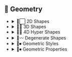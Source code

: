 ## 💠 Geometry

- <details><summary>💠⬜ 2D Shapes</summary>

    | Keyword        | Example      |
    | ------------- |:-------------:|
	|Point| <img src="https://github.com/willwulfken/MidJourney-Styles-and-Keywords/blob/main/MidJourney%20Styles%20(sphere)/Geometry/sphere_Point.png?raw=true" width="256" /> |
	|Dot| <img src="https://github.com/willwulfken/MidJourney-Styles-and-Keywords/blob/main/MidJourney%20Styles%20(sphere)/Geometry/sphere_Dot.png?raw=true" width="256" /> |
	|Line| <img src="https://github.com/willwulfken/MidJourney-Styles-and-Keywords/blob/main/MidJourney%20Styles%20(sphere)/Geometry/sphere_Line.png?raw=true" width="256" /> |
	|Curve| <img src="https://github.com/willwulfken/MidJourney-Styles-and-Keywords/blob/main/MidJourney%20Styles%20(sphere)/Geometry/sphere_Curve.png?raw=true" width="256" /> |
	|Bezier Curve| <img src="https://github.com/willwulfken/MidJourney-Styles-and-Keywords/blob/main/MidJourney%20Styles%20(sphere)/Geometry/sphere_BezierCurve.png?raw=true" width="256" /> |
	|Triangle| <img src="https://github.com/willwulfken/MidJourney-Styles-and-Keywords/blob/main/MidJourney%20Styles%20(sphere)/Geometry/sphere_Triangle.png?raw=true" width="256" /> |
	|Square| <img src="https://github.com/willwulfken/MidJourney-Styles-and-Keywords/blob/main/MidJourney%20Styles%20(sphere)/Geometry/sphere_Square.png?raw=true" width="256" /> |
	|Pentagon| <img src="https://github.com/willwulfken/MidJourney-Styles-and-Keywords/blob/main/MidJourney%20Styles%20(sphere)/Geometry/sphere_Pentagon.png?raw=true" width="256" /> |
	|Hexagon| <img src="https://github.com/willwulfken/MidJourney-Styles-and-Keywords/blob/main/MidJourney%20Styles%20(sphere)/Geometry/sphere_Hexagon.png?raw=true" width="256" /> |
	|Hexagonal| <img src="https://github.com/willwulfken/MidJourney-Styles-and-Keywords/blob/main/MidJourney%20Styles%20(sphere)/Geometry/sphere_Hexagonal.png?raw=true" width="256" /> |
	|Heptagon| <img src="https://github.com/willwulfken/MidJourney-Styles-and-Keywords/blob/main/MidJourney%20Styles%20(sphere)/Geometry/sphere_Heptagon.png?raw=true" width="256" /> |
	|Octagon| <img src="https://github.com/willwulfken/MidJourney-Styles-and-Keywords/blob/main/MidJourney%20Styles%20(sphere)/Geometry/sphere_Octagon.png?raw=true" width="256" /> |
	|Nonagon| <img src="https://github.com/willwulfken/MidJourney-Styles-and-Keywords/blob/main/MidJourney%20Styles%20(sphere)/Geometry/sphere_Nonagon.png?raw=true" width="256" /> |
	|Decagon| <img src="https://github.com/willwulfken/MidJourney-Styles-and-Keywords/blob/main/MidJourney%20Styles%20(sphere)/Geometry/sphere_Decagon.png?raw=true" width="256" /> |
	|Rectangle| <img src="https://github.com/willwulfken/MidJourney-Styles-and-Keywords/blob/main/MidJourney%20Styles%20(sphere)/Geometry/sphere_Rectangle.png?raw=true" width="256" /> |
	|Rectangular| <img src="https://github.com/willwulfken/MidJourney-Styles-and-Keywords/blob/main/MidJourney%20Styles%20(sphere)/Geometry/sphere_Rectangular.png?raw=true" width="256" /> |
	|Parallelogram| <img src="https://github.com/willwulfken/MidJourney-Styles-and-Keywords/blob/main/MidJourney%20Styles%20(sphere)/Geometry/sphere_Parallelogram.png?raw=true" width="256" /> |
	|Rhombus| <img src="https://github.com/willwulfken/MidJourney-Styles-and-Keywords/blob/main/MidJourney%20Styles%20(sphere)/Geometry/sphere_Rhombus.png?raw=true" width="256" /> |
	|Star| <img src="https://github.com/willwulfken/MidJourney-Styles-and-Keywords/blob/main/MidJourney%20Styles%20(sphere)/Geometry/sphere_Star.png?raw=true" width="256" /> |
	|Heart| <img src="https://github.com/willwulfken/MidJourney-Styles-and-Keywords/blob/main/MidJourney%20Styles%20(sphere)/Geometry/sphere_Heart.png?raw=true" width="256" /> |
	|Spirangle| <img src="https://github.com/willwulfken/MidJourney-Styles-and-Keywords/blob/main/MidJourney%20Styles%20(sphere)/Geometry/sphere_Spirangle.png?raw=true" width="256" /> |

    </details>


- <details><summary>💠🧊 3D Shapes</summary>

    | Keyword        | Example      |
    | ------------- |:-------------:|
	|Cube| <img src="https://github.com/willwulfken/MidJourney-Styles-and-Keywords/blob/main/MidJourney%20Styles%20(sphere)/Geometry/sphere_Cube.png?raw=true" width="256" /> |
	|Cuboid| <img src="https://github.com/willwulfken/MidJourney-Styles-and-Keywords/blob/main/MidJourney%20Styles%20(sphere)/Geometry/sphere_Cuboid.png?raw=true" width="256" /> |
	|Sphere| <img src="https://github.com/willwulfken/MidJourney-Styles-and-Keywords/blob/main/MidJourney%20Styles%20(sphere)/Geometry/sphere_Sphere.png?raw=true" width="256" /> |
	|Cone| <img src="https://github.com/willwulfken/MidJourney-Styles-and-Keywords/blob/main/MidJourney%20Styles%20(sphere)/Geometry/sphere_Cone.png?raw=true" width="256" /> |
	|Cylinder| <img src="https://github.com/willwulfken/MidJourney-Styles-and-Keywords/blob/main/MidJourney%20Styles%20(sphere)/Geometry/sphere_Cylinder.png?raw=true" width="256" /> |
	|Pyramid| <img src="https://github.com/willwulfken/MidJourney-Styles-and-Keywords/blob/main/MidJourney%20Styles%20(sphere)/Geometry/sphere_Pyramid.png?raw=true" width="256" /> |
	|Torus| <img src="https://github.com/willwulfken/MidJourney-Styles-and-Keywords/blob/main/MidJourney%20Styles%20(sphere)/Geometry/sphere_Torus.png?raw=true" width="256" /> |
	|Rectangular Prism| <img src="https://github.com/willwulfken/MidJourney-Styles-and-Keywords/blob/main/MidJourney%20Styles%20(sphere)/Geometry/sphere_RectangularPrism.png?raw=true" width="256" /> |
	|Star Prism| <img src="https://github.com/willwulfken/MidJourney-Styles-and-Keywords/blob/main/MidJourney%20Styles%20(sphere)/Geometry/sphere_StarPrism.png?raw=true" width="256" /> |
	|Wedge| <img src="https://github.com/willwulfken/MidJourney-Styles-and-Keywords/blob/main/MidJourney%20Styles%20(sphere)/Geometry/sphere_Wedge.png?raw=true" width="256" /> |
	|Zonohedron| <img src="https://github.com/willwulfken/MidJourney-Styles-and-Keywords/blob/main/MidJourney%20Styles%20(sphere)/Geometry/sphere_Zonohedron.png?raw=true" width="256" /> |
	|Tetrahedron| <img src="https://github.com/willwulfken/MidJourney-Styles-and-Keywords/blob/main/MidJourney%20Styles%20(sphere)/Geometry/sphere_Tetrahedron.png?raw=true" width="256" /> |
	|Octahedron| <img src="https://github.com/willwulfken/MidJourney-Styles-and-Keywords/blob/main/MidJourney%20Styles%20(sphere)/Geometry/sphere_Octahedron.png?raw=true" width="256" /> |
	|Dodecahedron| <img src="https://github.com/willwulfken/MidJourney-Styles-and-Keywords/blob/main/MidJourney%20Styles%20(sphere)/Geometry/sphere_Dodecahedron.png?raw=true" width="256" /> |
	|Icosahedron| <img src="https://github.com/willwulfken/MidJourney-Styles-and-Keywords/blob/main/MidJourney%20Styles%20(sphere)/Geometry/sphere_Icosahedron.png?raw=true" width="256" /> |
	|Kepler–Poinsot Polyhedra|
	|Cuboctahedron| <img src="https://github.com/willwulfken/MidJourney-Styles-and-Keywords/blob/main/MidJourney%20Styles%20(sphere)/Geometry/sphere_Cuboctahedron.png?raw=true" width="256" /> |
	|Rhombicuboctahedron| <img src="https://github.com/willwulfken/MidJourney-Styles-and-Keywords/blob/main/MidJourney%20Styles%20(sphere)/Geometry/sphere_Rhombicuboctahedron.png?raw=true" width="256" /> |
	|Icosidodecahedron| <img src="https://github.com/willwulfken/MidJourney-Styles-and-Keywords/blob/main/MidJourney%20Styles%20(sphere)/Geometry/sphere_Icosidodecahedron.png?raw=true" width="256" /> |
	|Rhombicosidodecahedron| <img src="https://github.com/willwulfken/MidJourney-Styles-and-Keywords/blob/main/MidJourney%20Styles%20(sphere)/Geometry/sphere_Rhombicosidodecahedron.png?raw=true" width="256" /> |
	|Rhombicuboctahedron| <img src="https://github.com/willwulfken/MidJourney-Styles-and-Keywords/blob/main/MidJourney%20Styles%20(sphere)/Geometry/sphere_Rhombicuboctahedron.png?raw=true" width="256" /> |
	|Trapezohedron| <img src="https://github.com/willwulfken/MidJourney-Styles-and-Keywords/blob/main/MidJourney%20Styles%20(sphere)/Geometry/sphere_Trapezohedron.png?raw=true" width="256" /> |
	|Cupola| <img src="https://github.com/willwulfken/MidJourney-Styles-and-Keywords/blob/main/MidJourney%20Styles%20(sphere)/Geometry/sphere_Cupola.png?raw=true" width="256" /> |
	|Anticupola| <img src="https://github.com/willwulfken/MidJourney-Styles-and-Keywords/blob/main/MidJourney%20Styles%20(sphere)/Geometry/sphere_Anticupola.png?raw=true" width="256" /> |
	|Hypercupolae| <img src="https://github.com/willwulfken/MidJourney-Styles-and-Keywords/blob/main/MidJourney%20Styles%20(sphere)/Geometry/sphere_Hypercupolae.png?raw=true" width="256" /> |
	|Bicupola| <img src="https://github.com/willwulfken/MidJourney-Styles-and-Keywords/blob/main/MidJourney%20Styles%20(sphere)/Geometry/sphere_Bicupola.png?raw=true" width="256" /> |
	|Frustum| <img src="https://github.com/willwulfken/MidJourney-Styles-and-Keywords/blob/main/MidJourney%20Styles%20(sphere)/Geometry/sphere_Frustum.png?raw=true" width="256" /> |
	|Bifrustum| <img src="https://github.com/willwulfken/MidJourney-Styles-and-Keywords/blob/main/MidJourney%20Styles%20(sphere)/Geometry/sphere_Bifrustum.png?raw=true" width="256" /> |
	|Rotunda| <img src="https://github.com/willwulfken/MidJourney-Styles-and-Keywords/blob/main/MidJourney%20Styles%20(sphere)/Geometry/sphere_Rotunda.png?raw=true" width="256" /> |
	|Birotunda| <img src="https://github.com/willwulfken/MidJourney-Styles-and-Keywords/blob/main/MidJourney%20Styles%20(sphere)/Geometry/sphere_Birotunda.png?raw=true" width="256" /> |
	|Prismatoid| <img src="https://github.com/willwulfken/MidJourney-Styles-and-Keywords/blob/main/MidJourney%20Styles%20(sphere)/Geometry/sphere_Prismatoid.png?raw=true" width="256" /> |
	|Scutoid| <img src="https://github.com/willwulfken/MidJourney-Styles-and-Keywords/blob/main/MidJourney%20Styles%20(sphere)/Geometry/sphere_Scutoid.png?raw=true" width="256" /> |
	|Bipyramid| <img src="https://github.com/willwulfken/MidJourney-Styles-and-Keywords/blob/main/MidJourney%20Styles%20(sphere)/Geometry/sphere_Bipyramid.png?raw=true" width="256" /> |
	|Star Bipyramid| <img src="https://github.com/willwulfken/MidJourney-Styles-and-Keywords/blob/main/MidJourney%20Styles%20(sphere)/Geometry/sphere_StarBipyramid.png?raw=true" width="256" /> |
	|Antiprism| <img src="https://github.com/willwulfken/MidJourney-Styles-and-Keywords/blob/main/MidJourney%20Styles%20(sphere)/Geometry/sphere_Antiprism.png?raw=true" width="256" /> |
	|Anti-Prism| <img src="https://github.com/willwulfken/MidJourney-Styles-and-Keywords/blob/main/MidJourney%20Styles%20(sphere)/Geometry/sphere_Anti-Prism.png?raw=true" width="256" /> |
	|Trapezohedra| <img src="https://github.com/willwulfken/MidJourney-Styles-and-Keywords/blob/main/MidJourney%20Styles%20(sphere)/Geometry/sphere_Trapezohedra.png?raw=true" width="256" /> |
	|Star Trapezohedron| <img src="https://github.com/willwulfken/MidJourney-Styles-and-Keywords/blob/main/MidJourney%20Styles%20(sphere)/Geometry/sphere_StarTrapezohedron.png?raw=true" width="256" /> |
	|Spherical polyhedron| <img src="https://github.com/willwulfken/MidJourney-Styles-and-Keywords/blob/main/MidJourney%20Styles%20(sphere)/Geometry/sphere_Sphericalpolyhedron.png?raw=true" width="256" /> |
	|Mobius strip| <img src="https://github.com/willwulfken/MidJourney-Styles-and-Keywords/blob/main/MidJourney%20Styles%20(sphere)/Geometry/sphere_Mobiusstrip.png?raw=true" width="256" /> |
	|Hexaflexagon| <img src="https://github.com/willwulfken/MidJourney-Styles-and-Keywords/blob/main/MidJourney%20Styles%20(sphere)/Geometry/sphere_Hexaflexagon.png?raw=true" width="256" /> |
	|Miura fold| <img src="https://github.com/willwulfken/MidJourney-Styles-and-Keywords/blob/main/MidJourney%20Styles%20(sphere)/Geometry/sphere_Miurafold.png?raw=true" width="256" /> |

    </details>


- <details><summary>💠🔲 4D Hyper Shapes</summary>

    | Keyword        | Example      |
    | ------------- |:-------------:|
	|Hypercube| <img src="https://github.com/willwulfken/MidJourney-Styles-and-Keywords/blob/main/MidJourney%20Styles%20(sphere)/Geometry/sphere_Hypercube.png?raw=true" width="256" /> |
	|Hyperprism| <img src="https://github.com/willwulfken/MidJourney-Styles-and-Keywords/blob/main/MidJourney%20Styles%20(sphere)/Geometry/sphere_Hyperprism.png?raw=true" width="256" /> |
	|Hyperpyramid| <img src="https://github.com/willwulfken/MidJourney-Styles-and-Keywords/blob/main/MidJourney%20Styles%20(sphere)/Geometry/sphere_Hyperpyramid.png?raw=true" width="256" /> |
	|Hypertorus| <img src="https://github.com/willwulfken/MidJourney-Styles-and-Keywords/blob/main/MidJourney%20Styles%20(sphere)/Geometry/sphere_Hypertorus.png?raw=true" width="256" /> |
	|Hypersphere| <img src="https://github.com/willwulfken/MidJourney-Styles-and-Keywords/blob/main/MidJourney%20Styles%20(sphere)/Geometry/sphere_Hypersphere.png?raw=true" width="256" /> |
	|Hypercone| <img src="https://github.com/willwulfken/MidJourney-Styles-and-Keywords/blob/main/MidJourney%20Styles%20(sphere)/Geometry/sphere_Hypercone.png?raw=true" width="256" /> |
	|Hypercylinder| <img src="https://github.com/willwulfken/MidJourney-Styles-and-Keywords/blob/main/MidJourney%20Styles%20(sphere)/Geometry/sphere_Hypercylinder.png?raw=true" width="256" /> |
	|Hyperzonohedron| <img src="https://github.com/willwulfken/MidJourney-Styles-and-Keywords/blob/main/MidJourney%20Styles%20(sphere)/Geometry/sphere_Hyperzonohedron.png?raw=true" width="256" /> |
	|Hypertetrahedron| <img src="https://github.com/willwulfken/MidJourney-Styles-and-Keywords/blob/main/MidJourney%20Styles%20(sphere)/Geometry/sphere_Hypertetrahedron.png?raw=true" width="256" /> |
	|Hyperoctahedron| <img src="https://github.com/willwulfken/MidJourney-Styles-and-Keywords/blob/main/MidJourney%20Styles%20(sphere)/Geometry/sphere_Hyperoctahedron.png?raw=true" width="256" /> |
	|Hyperdodecahedron| <img src="https://github.com/willwulfken/MidJourney-Styles-and-Keywords/blob/main/MidJourney%20Styles%20(sphere)/Geometry/sphere_Hyperdodecahedron.png?raw=true" width="256" /> |
	|Hypericosahedron| <img src="https://github.com/willwulfken/MidJourney-Styles-and-Keywords/blob/main/MidJourney%20Styles%20(sphere)/Geometry/sphere_Hypericosahedron.png?raw=true" width="256" /> |
	|Flexible Polyhedron| <img src="https://github.com/willwulfken/MidJourney-Styles-and-Keywords/blob/main/MidJourney%20Styles%20(sphere)/Geometry/sphere_FlexiblePolyhedron.png?raw=true" width="256" /> |
	|Klein bottle| <img src="https://github.com/willwulfken/MidJourney-Styles-and-Keywords/blob/main/MidJourney%20Styles%20(sphere)/Geometry/sphere_Kleinbottle.png?raw=true" width="256" /> |

    </details>


- <details><summary>💠〰 Degenerate Shapes</summary>

    | Keyword        | Example      |
    | ------------- |:-------------:|
	|Monogon| <img src="https://github.com/willwulfken/MidJourney-Styles-and-Keywords/blob/main/MidJourney%20Styles%20(sphere)/Geometry/sphere_Monogon.png?raw=true" width="256" /> |
	|Digon| <img src="https://github.com/willwulfken/MidJourney-Styles-and-Keywords/blob/main/MidJourney%20Styles%20(sphere)/Geometry/sphere_Digon.png?raw=true" width="256" /> |

    </details>


- <details><summary>💠⏹ Geometric Styles</summary>

    | Keyword        | Example      |
    | ------------- |:-------------:|
	|Geometric| <img src="https://github.com/willwulfken/MidJourney-Styles-and-Keywords/blob/main/MidJourney%20Styles%20(sphere)/Geometry/sphere_Geometric.png?raw=true" width="256" /> |
	|Poly| <img src="https://github.com/willwulfken/MidJourney-Styles-and-Keywords/blob/main/MidJourney%20Styles%20(sphere)/Geometry/sphere_Poly.png?raw=true" width="256" /> |
	|Polygon| <img src="https://github.com/willwulfken/MidJourney-Styles-and-Keywords/blob/main/MidJourney%20Styles%20(sphere)/Geometry/sphere_Polygon.png?raw=true" width="256" /> |
	|Polygonal| <img src="https://github.com/willwulfken/MidJourney-Styles-and-Keywords/blob/main/MidJourney%20Styles%20(sphere)/Geometry/sphere_Polygonal.png?raw=true" width="256" /> |
	|Polyhedron| <img src="https://github.com/willwulfken/MidJourney-Styles-and-Keywords/blob/main/MidJourney%20Styles%20(sphere)/Geometry/sphere_Polyhedron.png?raw=true" width="256" /> |
	|Polyhedral| <img src="https://github.com/willwulfken/MidJourney-Styles-and-Keywords/blob/main/MidJourney%20Styles%20(sphere)/Geometry/sphere_Polyhedral.png?raw=true" width="256" /> |
	|Platonic Solids| <img src="https://github.com/willwulfken/MidJourney-Styles-and-Keywords/blob/main/MidJourney%20Styles%20(sphere)/Geometry/sphere_PlatonicSolids.png?raw=true" width="256" /> |
	|Archimedean Solids| <img src="https://github.com/willwulfken/MidJourney-Styles-and-Keywords/blob/main/MidJourney%20Styles%20(sphere)/Geometry/sphere_ArchimedeanSolids.png?raw=true" width="256" /> |
	|Catalan solids| <img src="https://github.com/willwulfken/MidJourney-Styles-and-Keywords/blob/main/MidJourney%20Styles%20(sphere)/Geometry/sphere_CatalanSolids.png?raw=true" width="256" /> |

    </details>


- <details><summary>💠⏺ Geometric Properties</summary>

    | Keyword        | Example      |
    | ------------- |:-------------:|
	|Vertex| <img src="https://github.com/willwulfken/MidJourney-Styles-and-Keywords/blob/main/MidJourney%20Styles%20(sphere)/Geometry/sphere_Vertex.png?raw=true" width="256" /> |
	|Edge| <img src="https://github.com/willwulfken/MidJourney-Styles-and-Keywords/blob/main/MidJourney%20Styles%20(sphere)/Geometry/sphere_Edge.png?raw=true" width="256" /> |
	|Surface| <img src="https://github.com/willwulfken/MidJourney-Styles-and-Keywords/blob/main/MidJourney%20Styles%20(sphere)/Geometry/sphere_Surface.png?raw=true" width="256" /> |
	|Interior| <img src="https://github.com/willwulfken/MidJourney-Styles-and-Keywords/blob/main/MidJourney%20Styles%20(sphere)/Geometry/sphere_Interior.png?raw=true" width="256" /> |
	|Exterior| <img src="https://github.com/willwulfken/MidJourney-Styles-and-Keywords/blob/main/MidJourney%20Styles%20(sphere)/Geometry/sphere_Exterior.png?raw=true" width="256" /> |
	|Convex| <img src="https://github.com/willwulfken/MidJourney-Styles-and-Keywords/blob/main/MidJourney%20Styles%20(sphere)/Geometry/sphere_Convex.png?raw=true" width="256" /> |
	|Concave| <img src="https://github.com/willwulfken/MidJourney-Styles-and-Keywords/blob/main/MidJourney%20Styles%20(sphere)/Geometry/sphere_Concave.png?raw=true" width="256" /> |
	|Equiangular| <img src="https://github.com/willwulfken/MidJourney-Styles-and-Keywords/blob/main/MidJourney%20Styles%20(sphere)/Geometry/sphere_Equiangular.png?raw=true" width="256" /> |
	|Equilateral| <img src="https://github.com/willwulfken/MidJourney-Styles-and-Keywords/blob/main/MidJourney%20Styles%20(sphere)/Geometry/sphere_Equilateral.png?raw=true" width="256" /> |
	|Cyclic| <img src="https://github.com/willwulfken/MidJourney-Styles-and-Keywords/blob/main/MidJourney%20Styles%20(sphere)/Geometry/sphere_Cyclic.png?raw=true" width="256" /> |
	|Tangential| <img src="https://github.com/willwulfken/MidJourney-Styles-and-Keywords/blob/main/MidJourney%20Styles%20(sphere)/Geometry/sphere_Tangential.png?raw=true" width="256" /> |
	|Rectilinear| <img src="https://github.com/willwulfken/MidJourney-Styles-and-Keywords/blob/main/MidJourney%20Styles%20(sphere)/Geometry/sphere_Rectilinear.png?raw=true" width="256" /> |
	|Traverse| <img src="https://github.com/willwulfken/MidJourney-Styles-and-Keywords/blob/main/MidJourney%20Styles%20(sphere)/Geometry/sphere_Traverse.png?raw=true" width="256" /> |
	|Quasi| <img src="https://github.com/willwulfken/MidJourney-Styles-and-Keywords/blob/main/MidJourney%20Styles%20(sphere)/Geometry/sphere_Quasi.png?raw=true" width="256" /> |
	|Quasi-Regular| <img src="https://github.com/willwulfken/MidJourney-Styles-and-Keywords/blob/main/MidJourney%20Styles%20(sphere)/Geometry/sphere_Quasi-Regular.png?raw=true" width="256" /> |
	|Uniform| <img src="https://github.com/willwulfken/MidJourney-Styles-and-Keywords/blob/main/MidJourney%20Styles%20(sphere)/Geometry/sphere_Uniform.png?raw=true" width="256" /> |
	|Isogonal| <img src="https://github.com/willwulfken/MidJourney-Styles-and-Keywords/blob/main/MidJourney%20Styles%20(sphere)/Geometry/sphere_Isogonal.png?raw=true" width="256" /> |
	|Isotoxal| <img src="https://github.com/willwulfken/MidJourney-Styles-and-Keywords/blob/main/MidJourney%20Styles%20(sphere)/Geometry/sphere_Isotoxal.png?raw=true" width="256" /> |
	|Isohedral| <img src="https://github.com/willwulfken/MidJourney-Styles-and-Keywords/blob/main/MidJourney%20Styles%20(sphere)/Geometry/sphere_Isohedral.png?raw=true" width="256" /> |
	|Stellation| <img src="https://github.com/willwulfken/MidJourney-Styles-and-Keywords/blob/main/MidJourney%20Styles%20(sphere)/Geometry/sphere_Stellation.png?raw=true" width="256" /> |
	|Ehrhart Polynomial| <img src="https://github.com/willwulfken/MidJourney-Styles-and-Keywords/blob/main/MidJourney%20Styles%20(sphere)/Geometry/sphere_EhrhartPolynomial.png?raw=true" width="256" /> |
	|Ideal polyhedron| <img src="https://github.com/willwulfken/MidJourney-Styles-and-Keywords/blob/main/MidJourney%20Styles%20(sphere)/Geometry/sphere_IdealPolyhedron.png?raw=true" width="256" /> |
	|Polytope| <img src="https://github.com/willwulfken/MidJourney-Styles-and-Keywords/blob/main/MidJourney%20Styles%20(sphere)/Geometry/sphere_Polytope.png?raw=true" width="256" /> |

    </details>